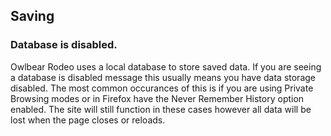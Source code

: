 ## Saving

### Database is disabled.

Owlbear Rodeo uses a local database to store saved data. If you are seeing a database is disabled message this usually means you have data storage disabled. The most common occurances of this is if you are using Private Browsing modes or in Firefox have the Never Remember History option enabled. The site will still function in these cases however all data will be lost when the page closes or reloads.
